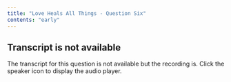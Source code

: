 ```yaml
---
title: "Love Heals All Things - Question Six"
contents: "early"
---
```


## Transcript is not available

<div markdown="1">

The transcript for this question is not available but the recording is.
Click the speaker icon <i class="volume up icon"></i> to display the
audio player.

</div>

